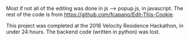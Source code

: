 Most if not all of the editing was done in js --> popup.js, in javascript. 
The rest of the code is from https://github.com/fcapano/Edit-This-Cookie. 

This project was completed at the 2016 Velocity Residence Hackathon, in under 24 hours.
The backend code (written in python) was lost. 
